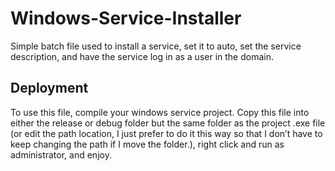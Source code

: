 # Windows-Service-Installer
Simple batch file used to install a service, set it to auto, set the service description, and have the service log in as a user in the domain.

## Deployment
To use this file, compile your windows service project. Copy this file into either the release or debug folder but the same folder as the project .exe file (or edit the path location, I just prefer to do it this way so that I don’t have to keep changing the path if I move the folder.), right click and run as administrator, and enjoy.
